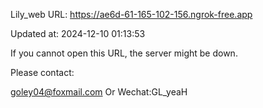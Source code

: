 Lily_web URL: https://ae6d-61-165-102-156.ngrok-free.app

Updated at: 2024-12-10 01:13:53

If you cannot open this URL, the server might be down.

Please contact: 

goley04@foxmail.com Or Wechat:GL_yeaH